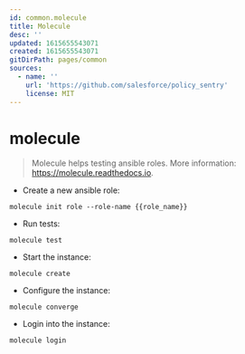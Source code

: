 ```yaml
---
id: common.molecule
title: Molecule
desc: ''
updated: 1615655543071
created: 1615655543071
gitDirPath: pages/common
sources:
  - name: ''
    url: 'https://github.com/salesforce/policy_sentry'
    license: MIT
---
```

# molecule

> Molecule helps testing ansible roles.
> More information: <https://molecule.readthedocs.io>.

- Create a new ansible role:

`molecule init role --role-name {{role_name}}`

- Run tests:

`molecule test`

- Start the instance:

`molecule create`

- Configure the instance:

`molecule converge`

- Login into the instance:

`molecule login`

